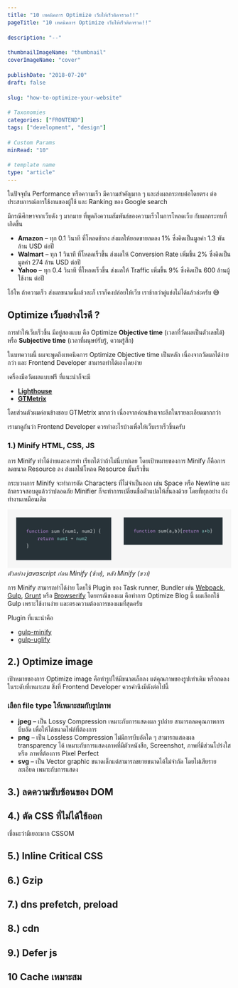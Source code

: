 ```yaml
---
title: "10 เทคนิคการ Optimize เว็บให้เร็วติดจรวด!!"
pageTitle: "10 เทคนิคการ Optimize เว็บให้เร็วติดจรวด!!"

description: "--"

thumbnailImageName: "thumbnail"
coverImageName: "cover"

publishDate: "2018-07-20"
draft: false

slug: "how-to-optimize-your-website"

# Taxonomies
categories: ["FRONTEND"]
tags: ["development", "design"]

# Custom Params
minRead: "10"

# template name
type: "article"
---
```


ในปัจจุบัน Performance หรือความเร็ว มีความสำคัญมาก ๆ และส่งผลกระทบต่อโดยตรง ต่อประสบการณ์การใช้งานของผู้ใช้ และ Ranking ของ Google search

มีกรณีศึกษาจากเว็บดัง ๆ มากมาย ที่พูดถึงความสัมพันธ์ของความเร็วในการโหลดเว็บ กับผลกระทบที่เกิดขึ้น

- **Amazon** – ทุก 0.1 วินาที ที่โหลด<span class="_cl-negative">ช้าลง</span> ส่งผลให้ยอดขาย<span class="_cl-negative">ลดลง 1%</span> ซึ่งคิดเป็นมูลค่า 1.3 พันล้าน USD ต่อปี
- **Walmart** – ทุก 1 วินาที ที่โหลด<span class="_cl-positive">เร็วขึ้น</span> ส่งผลให้ Conversion Rate <span class="_cl-positive">เพิ่มขึ้น 2%</span> ซึ่งคิดเป็นมูลค่า 274 ล้าน USD ต่อปี
- **Yahoo** – ทุก 0.4 วินาที ที่โหลด<span class="_cl-positive">เร็วขึ้น</span> ส่งผลให้ Traffic <span class="_cl-positive">เพิ่มขึ้น 9%</span> ซึ่งคิดเป็น 600 ล้านผู้ใช้งาน ต่อปี

โอ้โห ถ้าความเร็ว ส่งผลขนาดนี้แล้วละก็ เราก็คงปล่อยให้เว็บ เราช้ากว่าคู่แข่งไม่ได้แล้วล่ะครับ 😅

## Optimize เว็บอย่างไรดี ?

การทำให้เว็บเร็วขึ้น มีอยู่สองแบบ คือ Optimize **Objective time** (เวลาที่วัดผลเป็นตัวเลขได้) หรือ **Subjective time** (เวลาที่มนุษย์รับรู้, ความรู้สึก)

ในบทความนี้ ผมจะพูดถึงเทคนิคการ Optimize Objective time เป็นหลัก เนื่องจากวัดผลได้ง่ายกว่า และ Frontend Developer สามารถทำได้เองโดยง่าย

เครื่องมือวัดผลแบบฟรี ที่แนะนำก็จะมี

- <a href="https://developers.google.com/web/tools/lighthouse/" target="_blank" class="bio-link -fancy" rel="noopener">**Lighthouse**</a>
- <a href="https://gtmetrix.com" target="_blank" class="bio-link -fancy" rel="noopener">**GTMetrix**</a>

โดยส่วนตัวผมค่อนข้างชอบ GTMetrix มากกว่า เนื่องจากค่อนข้างเจาะลึกในรายละเอียดมากกว่า

เรามาดูกันว่า Frontend Developer ควรทำอะไรบ้างเพื่อให้เว็บเราเร็วขึ้นครับ

### 1.) Minify HTML, CSS, JS

การ Minify ทำได้ง่ายและควรทำ เรียกได้ว่าถ้าไม่นี่บาปเลย โดยเป้าหมายของการ Minify ก็คือการลดขนาด Resource ลง ส่งผลให้โหลด Resource นั้นเร็วขึ้น

กระบวนการ Minify จะทำการตัด Characters ที่ไม่จำเป็นออก เช่น Space หรือ Newline และถ้าตรวจสอบดูแล้วว่าปลอดภัย Minifier ก็จะทำการเปลี่ยนชื่อตัวแปลให้สั้นลงด้วย โดยที่ทุกอย่าง ยังทำงานเหมือนเดิม

<p class="_tal-ct">
	<picture class="_mgt-32px">
		<!-- <source srcset="rgb-addition@2x.webp 2x, rgb-addition.webp 1x" type="image/webp"> -->
		<!-- <source srcset="rgb-addition@2x.jpg 2x, rgb-addition.jpg 1x" type="image/jpeg"> -->
		<!-- <img
			srcset="rgb-addition@2x.jpg 2x, rgb-addition.jpg 1x"
			src="rgb-addition.jpg"
			alt="RGB Color addition"
			class="_mxw-256px"
		> -->
		<img
			src="minify.jpg"
		>
		<em>ตัวอย่าง javascript ก่อน Minify (ซ้าย), หลัง Minify (ขวา)</em>
	</picture>
</p>

การ Minify สามารถทำได้ง่าย โดยใช้ Plugin ของ Task runner, Bundler เช่น <a href="https://webpack.js.org/" target="_blank" class="bio-link -fancy" rel="noopener">Webpack</a>, <a href="https://gulpjs.com/" target="_blank" class="bio-link -fancy" rel="noopener">Gulp</a>, <a href="https://gruntjs.com/" target="_blank" class="bio-link -fancy" rel="noopener">Grunt</a> หรือ <a href="http://browserify.org/" target="_blank" class="bio-link -fancy" rel="noopener">Browserify</a> โดยกรณีของผม คือทำการ Optimize Blog นี้ ผมเลือกใช้ Gulp เพราะใช้งานง่าย และตรงความต้องการของผมที่สุดครับ

Plugin ที่แนะนำคือ

- <a href="https://github.com/hustxiaoc/gulp-minify" target="_blank" class="bio-link -fancy" rel="noopener">gulp-minify</a>
- <a href="https://github.com/terinjokes/gulp-uglify" target="_blank" class="bio-link -fancy" rel="noopener">gulp-uglify</a>

## 2.) Optimize image

เป้าหมายของการ Optimize image คือทำรูปให้มีขนาดเล็กลง แต่คุณภาพของรูปเท่าเดิม หรือลดลงในระดับที่เหมาะสม สิ่งที่ Frontend Developer ควรคำนึงมีดังต่อไปนี้

### เลือก file type ให้เหมาะสมกับรูปภาพ

- **jpeg** – เป็น Lossy Compression เหมาะกับการแสดงผล รูปถ่าย สามารถลดคุณภาพการบีบอัด เพื่อให้ได้ขนาดไฟล์ที่ต้องการ
- **png** – เป็น Lossless Compression ไม่มีการบีบอัดใด ๆ สามารถแสดงผล transparency ได้ เหมาะกับการแสดงภาพที่มีตัวหนังสือ, Screenshot, ภาพที่มีส่วนโปร่งใส หรือ ภาพที่ต้องการ Pixel Perfect
- **svg** – เป็น Vector graphic ขนาดเล็กแต่สามารถขยายขนาดได้ไม่จำกัด โดยไม่เสียรายละเอียด เพมาะกับการแสดง

## 3.) ลดความซับซ้อนของ DOM

## 4.) ตัด CSS ที่ไม่ได้ใช้ออก
เชื่อมะว่ามีเยอะมาก
CSSOM


## 5.) Inline Critical CSS

## 6.) Gzip

## 7.) dns prefetch, preload

## 8.) cdn



## 9.) Defer js

## 10 Cache เหมาะสม